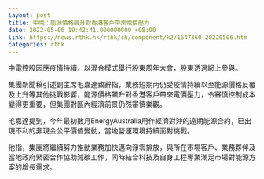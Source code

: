 ```yaml
---
layout: post
title: 中電：能源價格飆升對香港客戶帶來電價壓力
date: 2022-05-06 19:42:41.000000000 +08:00
link: https://news.rthk.hk/rthk/ch/component/k2/1647360-20220506.htm
categories: rthk
---
```


中電控股因應疫情持續，以混合模式舉行股東周年大會，股東透過網上參與。

集團新聞稿引述副主席毛嘉達致辭指，業務短期內仍受疫情持續以至能源價格反覆及上升等其他挑戰影響，能源價格飆升對香港客戶帶來電價壓力，令審慎控制成本變得更重要，但集團對區內經濟前景仍然審慎樂觀。

毛嘉達提到，今年最初數月EnergyAustralia用作經濟對沖的遠期能源合約，已出現不利的非現金公平價值變動，當地營運環境持續面對挑戰。

他指，集團將繼續努力推動業務加快邁向淨零排放，與所在市場客戶、業務夥伴及當地政府緊密合作協助減碳工作，同時結合科技及自身工程專業滿足市場對能源方案的增長需求。

